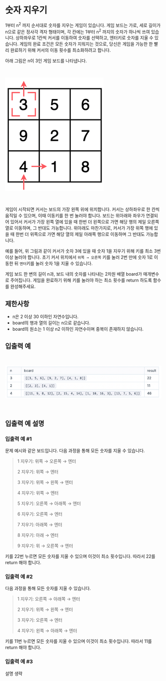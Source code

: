 # 숫자 지우기

1부터 n<sup>2</sup> 까지 순서대로 숫자를 지우는 게임이 있습니다. 게임 보드는 가로, 세로 길이가 n으로 같은 정사각 격자 형태이며, 각 칸에는 1부터 n<sup>2</sup> 까지의 숫자가 하나씩 쓰여 있습니다. 상하좌우로 1칸씩 커서를 이동하여 숫자를 선택하고, 엔터키로 숫자를 지울 수 있습니다. 게임의 완료 조건은 모든 숫자가 지워지는 것으로, 당신은 게임을 가능한 한 빨리 완료하기 위해 커서의 이동 횟수를 최소화하려고 합니다.

아래 그림은 n이 3인 게임 보드를 나타냅니다.

<br>

![](deleteNumbers_1.png)

<br>

게임이 시작되면 커서는 보드의 가장 왼쪽 위에 위치합니다. 커서는 상하좌우로 한 칸씩 움직일 수 있으며, 이때 이동키를 한 번 눌러야 합니다. 보드는 위아래와 좌우가 연결되어 있어서 커서가 가장 왼쪽 열에 있을 때 한번 더 왼쪽으로 가면 해당 행의 제일 오른쪽 열로 이동하며, 그 반대도 가능합니다. 위아래도 마찬가지로, 커서가 가장 위쪽 행에 있을 때 한번 더 위쪽으로 가면 해당 열의 제일 아래쪽 행으로 이동하며 그 반대도 가능합니다.

예를 들어, 위 그림과 같이 커서가 숫자 3에 있을 때 숫자 1을 지우기 위해 키를 최소 3번 이상 눌러야 합니다. 초기 커서 위치에서 `위쪽 → 오른쪽` 키를 눌러 2번 만에 숫자 1로 이동한 뒤 `엔터`키를 눌러 숫자 1을 지울 수 있습니다.

게임 보드 한 변의 길이 n과, 보드 내의 숫자를 나타내는 2차원 배열 board가 매개변수로 주어집니다. 게임을 완료하기 위해 키를 눌러야 하는 최소 횟수를 return 하도록 함수를 완성해주세요.

## 제한사항

- n은 2 이상 30 이하인 자연수입니다.
- board의 행과 열의 길이는 n으로 같습니다.
- board의 원소는 1 이상 n2 이하인 자연수이며 중복이 존재하지 않습니다.

## 입출력 예

<br>

![](deleteNumbers_2.png)

<br>

## 입출력 예 설명

### 입출력 예 #1

문제 예시와 같은 보드입니다. 다음 과정을 통해 모든 숫자를 지울 수 있습니다.

> 1 지우기: 위쪽 → 오른쪽 → 엔터
>
> 2 지우기: 위쪽 → 엔터
>
> 3 지우기: 위쪽 → 왼쪽 → 엔터
>
> 4 지우기: 위쪽 → 엔터
>
> 5 지우기: 오른쪽 → 아래쪽 → 엔터
>
> 6 지우기: 오른쪽 → 엔터
>
> 7 지우기: 아래쪽 → 엔터
>
> 8 지우기: 아래 → 엔터
>
> 9 지우기: 위 → 오른쪽 → 엔터

키를 22번 누르면 모든 숫자를 지울 수 있으며 이것이 최소 횟수입니다. 따라서 22를 return 해야 합니다.

### 입출력 예 #2

다음 과정을 통해 모든 숫자를 지울 수 있습니다.

> 1 지우기: 오른쪽 → 아래쪽 → 엔터
>
> 2 지우기: 위쪽 → 왼쪽 → 엔터
>
> 3 지우기: 오른쪽 → 엔터
>
> 4 지우기: 왼쪽 → 아래쪽 → 엔터

키를 11번 누르면 모든 숫자를 지울 수 있으며 이것이 최소 횟수입니다. 따라서 11를 return 해야 합니다.

### 입출력 예 #3

설명 생략
